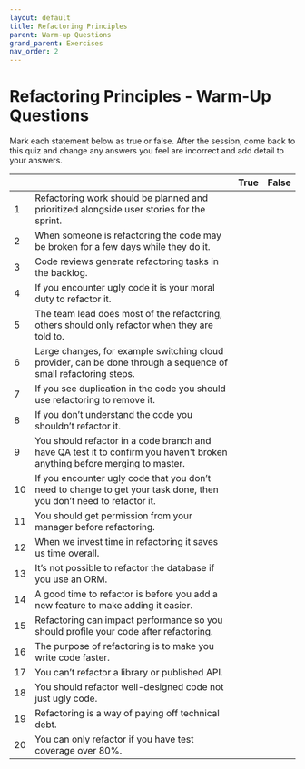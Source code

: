 ```yaml
---
layout: default
title: Refactoring Principles
parent: Warm-up Questions
grand_parent: Exercises
nav_order: 2
---
```


# Refactoring Principles - Warm-Up Questions

Mark each statement below as true or false. After the session, come back to this quiz and change any answers you feel are incorrect and add detail to your answers.


|   |                                                                                                                           |True|False|
|---|---------------------------------------------------------------------------------------------------------------------------|----|-----|
|  1| Refactoring work should be planned and prioritized alongside user stories for the sprint.                                 |    |     |
|  2| When someone is refactoring the code may be broken for a few days while they do it.                                       |    |     |
|  3| Code reviews generate refactoring tasks in the backlog.                                                                   |    |     |
|  4| If you encounter ugly code it is your moral duty to refactor it.                                                          |    |     |
|  5| The team lead does most of the refactoring, others should only refactor when they are told to.                            |    |     |
|  6| Large changes, for example switching cloud provider, can be done through a sequence of small refactoring steps.           |    |     |
|  7| If you see duplication in the code you should use refactoring to remove it.                                               |    |     |
|  8| If you don’t understand the code you shouldn’t refactor it.                                                               |    |     |
|  9| You should refactor in a code branch and have QA test it to confirm you haven't broken anything before merging to master. |    |     |
| 10| If you encounter ugly code that you don’t need to change to get your task done, then you don’t need to refactor it.       |    |     |
| 11| You should get permission from your manager before refactoring.                                                           |    |     |
| 12| When we invest time in refactoring it saves us time overall.                                                              |    |     |
| 13| It’s not possible to refactor the database if you use an ORM.                                                             |    |     |
| 14| A good time to refactor is before you add a new feature to make adding it easier.                                         |    |     |
| 15| Refactoring can impact performance so you should profile your code after refactoring.                                     |    |     |
| 16| The purpose of refactoring is to make you write code faster.                                                              |    |     |
| 17| You can’t refactor a library or published API.                                                                            |    |     |
| 18| You should refactor well-designed code not just ugly code.                                                                |    |     |
| 19| Refactoring is a way of paying off technical debt.                                                                        |    |     |
| 20| You can only refactor if you have test coverage over 80%.                                                                 |    |     |





